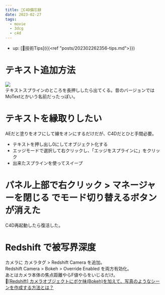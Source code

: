 ```yaml
---
title: 📝C4D備忘録
date: 2023-02-27
tags:
  - movie
  - 3dcg
  - c4d
---
```


- up: [📝技術Tips]({{<ref "posts/202302262356-tips.md">}})

# テキスト追加方法
![](https://www.alinco.shop/wp-content/uploads/2023/02/スクリーンショット-2023-02-27-090231.png)  
テキストスプラインのところを長押ししたら出てくる。昔のバージョンではMoTextとかいう名前だったっぽい。

# テキストを縁取りしたい
AEだと塗りをオフにして線をオンにするだけだが、C4Dだとひと手間必要。  
- テキストを押し出し0にしてオブジェクト化する
- エッジモードで選択して右クリックし、「エッジをスプラインに」をクリック
- 出来たスプラインを使ってスイープ

# パネル上部で右クリック > マネージャーを閉じる でモード切り替えるボタンが消えた
C4D再起動したら復活した。

# Redshift で被写界深度
カメラに カメラタグ > Redshift Camera を追加。  
Redshift Camera > Bokeh > Override Enabled を両方有効化。  
あとはカメラ本体の焦点距離やらF値やらをいじるだけ。  
📝[[Redshift] カメラオブジェクトにボケ味(Bokeh)を加えて、写真のようなシーンを作成する方法とは？](https://becgartist.com/redshift-camera-depth-of-field/)